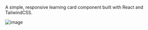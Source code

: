 A simple, responsive learning card component built with React and TailwindCSS.

![image](https://github.com/user-attachments/assets/bc8f1187-796d-487f-af89-23b3b3a4c1aa)
